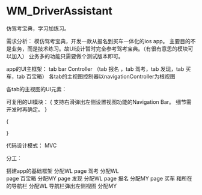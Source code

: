 # WM_DriverAssistant
仿驾考宝典，学习加练习。

需求分析：
模仿驾考宝典，开发一款从报名到买车一体化的ios app。 主要目的不是业务，而是技术练习。故UI设计暂时完全参考驾考宝典。（有很有意思的模块可以加入）
业务多的功能只需要做个测试版本即可。


app的UI主框架：
tab bar Controller （tab 报名 ，tab 驾考，tab 发现，tab 买车，tab 百宝箱）
各tab的主视图控制器以navigationController为根视图

各tab的主视图的UI元素：

可复用的UI模块： 
{
 支持右滑弹出左侧设置视图功能的Navigation Bar。
细节需开发时再确定。
}

{

}

代码设计模式： MVC

分工：


     

搭建app的基础框架						分配WL
page 驾考						 	分配WL	
page 百宝箱							分配MY
page 发现						 	分配WL
page 报名							分配MY
page 买车 和所在的导航栏  					分配WL
导航栏弹出左侧视图             					分配MY



